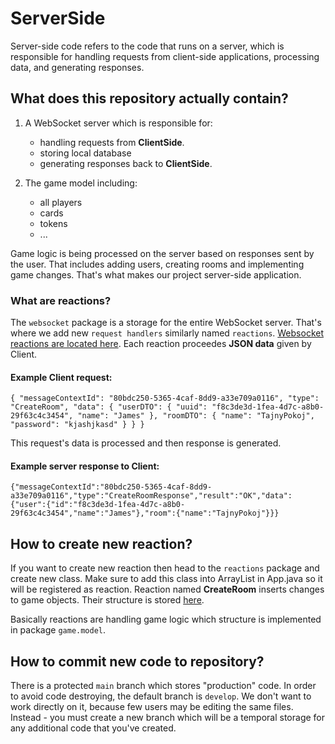 # ServerSide
Server-side code refers to the code that runs on a server, which is responsible for handling requests from client-side applications, processing data, and generating responses. 

## What does this repository actually contain?
1. A WebSocket server which is responsible for:
   * handling requests from **ClientSide**.
   * storing local database
   * generating responses back to **ClientSide**.

2. The game model including:
   * all players
   * cards
   * tokens
   * ...

Game logic is being processed on the server based on responses sent by the user. That includes adding users, creating rooms and implementing game changes.
That's what makes our project server-side application.


### What are reactions?
The `websocket` package is a storage for the entire WebSocket server. That's where we add new `request handlers` similarly named `reactions`.
[Websocket reactions are located here](src/main/java/com/github/splendor_mobile_game/websocket/handlers/reactions).
Each reaction proceedes **JSON data** given by Client. 

#### Example Client request:

`{
  "messageContextId": "80bdc250-5365-4caf-8dd9-a33e709a0116",
  "type": "CreateRoom",
  "data": {
    "userDTO": {
      "uuid": "f8c3de3d-1fea-4d7c-a8b0-29f63c4c3454",
      "name": "James"
    },
    "roomDTO": {
      "name": "TajnyPokoj",
      "password": "kjashjkasd"
    }
  }
}`

This request's data is processed and then response is generated.

#### Example server response to Client:

`{"messageContextId":"80bdc250-5365-4caf-8dd9-a33e709a0116","type":"CreateRoomResponse","result":"OK","data":{"user":{"id":"f8c3de3d-1fea-4d7c-a8b0-29f63c4c3454","name":"James"},"room":{"name":"TajnyPokoj"}}}`

## How to create new reaction?
If you want to create new reaction then head to the `reactions` package and create new class. Make sure to add this class into ArrayList in App.java so it will be registered as reaction.
Reaction named **CreateRoom** inserts changes to game objects. Their structure is stored [here](src/main/java/com/githib/splendor_mobile_game/game/model).

Basically reactions are handling game logic which structure is implemented in package `game.model`.


## How to commit new code to repository?

There is a protected `main` branch which stores "production" code. 
In order to avoid code destroying, the default branch is `develop`. We don't want to work directly on it, because few users may be editing the same files.
Instead - you must create a new branch which will be a temporal storage for any additional code that you've created.
